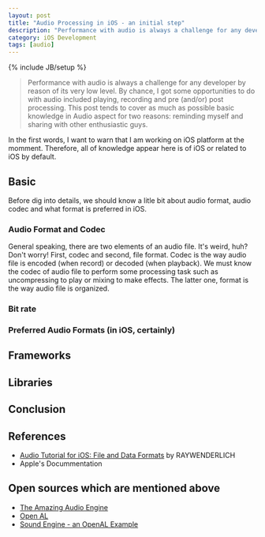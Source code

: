 ```yaml
---
layout: post
title: "Audio Processing in iOS - an initial step"
description: "Performance with audio is always a challenge for any developer by reason of its very low level. By chance, I got some opportunities to do with audio included playing, recording and pre (and/or) post processing. This post tends to cover as much as possible basic knowledge in Audio aspect for two reasons: reminding myself and sharing with other enthusiastic guys."
category: iOS Development 
tags: [audio]
---
```

{% include JB/setup %}
> Performance with audio is always a challenge for any developer by reason of its very low level. By chance, I got some opportunities to do with audio included playing, recording and pre (and/or) post processing. This post tends to cover as much as possible basic knowledge in Audio aspect for two reasons: reminding myself and sharing with other enthusiastic guys.

In the first words, I want to warn that I am working on iOS platform at the momment. Therefore, all of knowledge appear here is of iOS or related to iOS by default. 

## Basic
Before dig into details, we should know a litle bit about audio format, audio codec and what format is preferred in iOS. 

### Audio Format and Codec
General speaking, there are two elements of an audio file. It's weird, huh? Don't worry! First, codec and second, file format. Codec is the way audio file is encoded (when record) or decoded (when playback). We must know the codec of audio file to perform some processing task such as uncompressing to play or mixing to make effects. The latter one, format is the way audio file is organized. 

### Bit rate

### Preferred Audio Formats (in iOS, certainly)



## Frameworks


## Libraries


## Conclusion



## References
- [Audio Tutorial for iOS: File and Data Formats](http://www.raywenderlich.com/204/audio-tutorial-for-ios-file-and-data-formats) by RAYWENDERLICH
- Apple's Docummentation

## Open sources which are mentioned above
- [The Amazing Audio Engine](http://theamazingaudioengine.com/doc/)
- [Open AL](http://kstenerud.github.io/ObjectAL-for-iPhone/documentation/index.html)
- [Sound Engine - an OpenAL Example](https://github.com/alexrestrepo/SoundEngine)